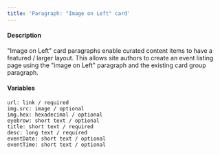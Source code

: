 ```yaml
---
title: 'Paragraph: "Image on Left" card'
---
```

#### Description
"Image on Left" card paragraphs enable curated content items to have a featured / larger layout. This allows site authors to create an event listing page using the "image on Left" paragraph and the existing card group paragraph.


#### Variables
~~~
url: link / required
img.src: image / optional
img.hex: hexadecimal / optional
eyebrow: short text / optional
title: short text / required
desc: long text / required
eventDate: short text / optional
eventTime: short text / optional
~~~

